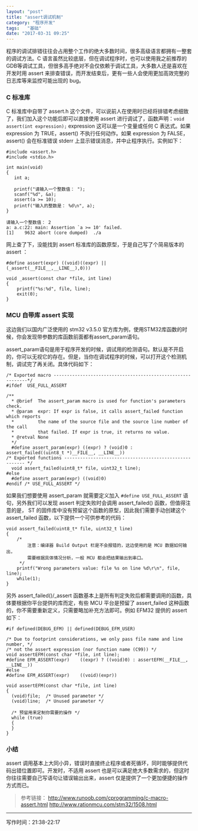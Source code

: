 ```yaml
---
layout: "post"
title: "assert调试机制"
category: "程序开发"
tags:   "基础"
date: "2017-03-31 09:25"
---
```


程序的调试排错往往会占用整个工作的绝大多数时间，很多高级语言都拥有一整套的调试方法。C 语言虽然比较底层，但在调试程序时，也可以使用我之前推荐的 GDB等调试工具，但很多高手绝对不会仅依赖于调试工具，大多数人还是喜欢在开发时用 assert 来排查错误，而开发结束后，更有一些人会使用更加高效完整的日志库等来监控可能出现的 bug。

### C 标准库

C 标准库中自带了 assert.h 这个文件，可以说前人在使用时已经将排错考虑细致了，我们加入这个功能后即可以直接使用 assert 进行调试了，函数声明：`void assert(int expression);` expression 这可以是一个变量或任何 C 表达式。如果 expression 为 TRUE，assert() 不执行任何动作。如果 expression 为 FALSE，assert() 会在标准错误 stderr 上显示错误消息，并中止程序执行。实例如下：

```
#include <assert.h>
#include <stdio.h>

int main(void)
{
   int a;

   printf("请输入一个整数值： ");
   scanf("%d", &a);
   assert(a >= 10);
   printf("输入的整数是： %d\n", a);
}

请输入一个整数值： 2
a: a.c:22: main: Assertion `a >= 10' failed.
[1]    9632 abort (core dumped)  ./a
```

<!-- more -->

网上查了下，没能找到 assert 标准库的函数原型，于是自己写了个简易版本的 assert ：
```
#define assert(expr) ((void)((expr) || (_assert(__FILE__,__LINE__),0)))

void _assert(const char *file, int line)
{
    printf("%s:%d", file, line);
    exit(0);
}
```

### MCU 自带库 assert 实现

这边我们以国内广泛使用的 stm32 v3.5.0 官方库为例，使用STM32库函数的时候，你会发现带参数的库函数前面都有assert_param语句。

assert_param语句是用于程序开发的时候，调试用的检测语句。默认是不开启的，你可以无视它的存在。但是，当你在调试程序的时候，可以打开这个检测机制，调试完了再关闭。具体代码如下：

```
/* Exported macro ------------------------------------------------------------*/
#ifdef  USE_FULL_ASSERT

/**
  * @brief  The assert_param macro is used for function's parameters check.
  * @param  expr: If expr is false, it calls assert_failed function which reports 
  *         the name of the source file and the source line number of the call 
  *         that failed. If expr is true, it returns no value.
  * @retval None
  */
  #define assert_param(expr) ((expr) ? (void)0 : assert_failed((uint8_t *)__FILE__, __LINE__))
/* Exported functions ------------------------------------------------------- */
  void assert_failed(uint8_t* file, uint32_t line);
#else
  #define assert_param(expr) ((void)0)
#endif /* USE_FULL_ASSERT */
```

如果我们想要使用 assert_param 就需要定义加入 `#define USE_FULL_ASSERT` 语句，另外我们可以发现 assert 判定失败时会调用 assert_failed() 函数，但值得注意的是， ST 的固件库中没有预留这个函数的原型，因此我们需要手动创建这个 assert_failed 函数，以下提供一个可供参考的代码：

```
void assert_failed(uint8_t* file, uint32_t line)
{
	/* 
		注意：编译器 Build Output 栏是不会报错的，这边使用的是 MCU 数据如何输出，
		需要根据具体情况分析，一般 MCU 都会把结果输出到串口。 
	 */
	printf("Wrong parameters value: file %s on line %d\r\n", file, line); 
	while(1);
}
```

另外 assert_failed()/_assert 函数基本上是所有判定失败后都需要调用的函数，具体要根据你平台提供的库而定，有些 MCU 平台是预留了 assert_failed 这种函数的，你不需要重新定义，只需要略加补充方法即可。例如 EFM32 提供的 assert 如下：

```
#if defined(DEBUG_EFM) || defined(DEBUG_EFM_USER)

/* Due to footprint considerations, we only pass file name and line number, */
/* not the assert expression (nor function name (C99)) */
void assertEFM(const char *file, int line);
#define EFM_ASSERT(expr)    ((expr) ? ((void)0) : assertEFM(__FILE__, __LINE__))
#else
#define EFM_ASSERT(expr)    ((void)(expr))

void assertEFM(const char *file, int line)
{
  (void)file;  /* Unused parameter */
  (void)line;  /* Unused parameter */

  /* 预留用来定制你需要的操作 */
  while (true)
  {
  }
}
```

### 小结

assert 调用基本上大同小异，错误时直接终止程序或者死循环，同时能够提供代码出错位置即可。开发时，不适用 assert 也是可以满足绝大多数需求的，但这时你往往需要自己写语句让错误输出出来，assert 仅是提供了一个更加便捷的操作方式而已。


> 参考链接：
> http://www.runoob.com/cprogramming/c-macro-assert.html
> http://www.rationmcu.com/stm32/1508.html


***

写作时间：21:38-22:17
